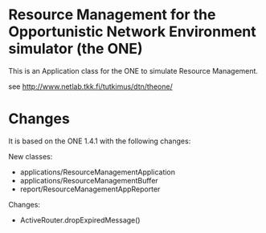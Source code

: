 # Resource Management for the Opportunistic Network Environment simulator (the ONE)

This is an Application class for the ONE to simulate Resource Management.

see http://www.netlab.tkk.fi/tutkimus/dtn/theone/

# Changes

It is based on the ONE 1.4.1 with the following changes:

New classes:
* applications/ResourceManagementApplication
* applications/ResourceManagementBuffer
* report/ResourceManagementAppReporter

Changes:
* ActiveRouter.dropExpiredMessage()